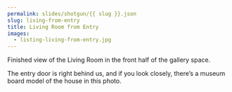 ```yaml
---
permalink: slides/shotgun/{{ slug }}.json
slug: living-from-entry
title: Living Room from Entry
images:
  - listing-living-from-entry.jpg
---
```

Finished view of the Living Room in the front half of the gallery space.

The entry door is right behind us, and if you look closely, there’s a museum board model of the house in this photo.